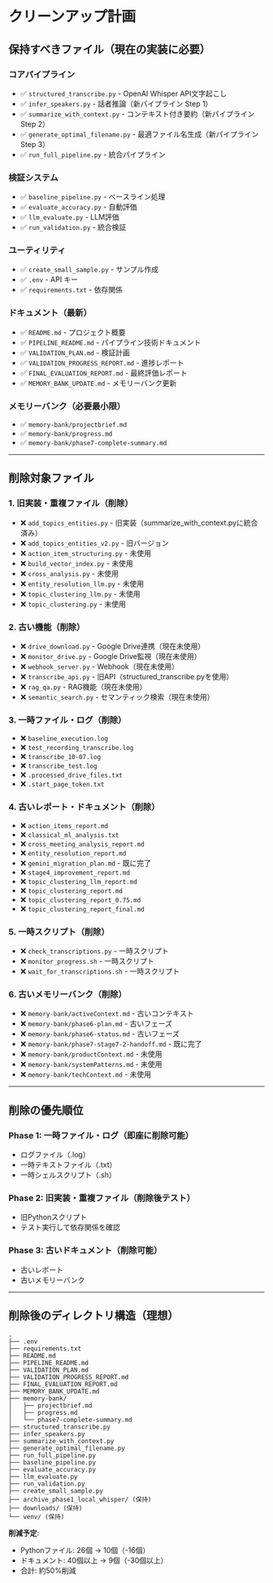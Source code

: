 # クリーンアップ計画

## 保持すべきファイル（現在の実装に必要）

### コアパイプライン
- ✅ `structured_transcribe.py` - OpenAI Whisper API文字起こし
- ✅ `infer_speakers.py` - 話者推論（新パイプライン Step 1）
- ✅ `summarize_with_context.py` - コンテキスト付き要約（新パイプライン Step 2）
- ✅ `generate_optimal_filename.py` - 最適ファイル名生成（新パイプライン Step 3）
- ✅ `run_full_pipeline.py` - 統合パイプライン

### 検証システム
- ✅ `baseline_pipeline.py` - ベースライン処理
- ✅ `evaluate_accuracy.py` - 自動評価
- ✅ `llm_evaluate.py` - LLM評価
- ✅ `run_validation.py` - 統合検証

### ユーティリティ
- ✅ `create_small_sample.py` - サンプル作成
- ✅ `.env` - API キー
- ✅ `requirements.txt` - 依存関係

### ドキュメント（最新）
- ✅ `README.md` - プロジェクト概要
- ✅ `PIPELINE_README.md` - パイプライン技術ドキュメント
- ✅ `VALIDATION_PLAN.md` - 検証計画
- ✅ `VALIDATION_PROGRESS_REPORT.md` - 進捗レポート
- ✅ `FINAL_EVALUATION_REPORT.md` - 最終評価レポート
- ✅ `MEMORY_BANK_UPDATE.md` - メモリーバンク更新

### メモリーバンク（必要最小限）
- ✅ `memory-bank/projectbrief.md`
- ✅ `memory-bank/progress.md`
- ✅ `memory-bank/phase7-complete-summary.md`

---

## 削除対象ファイル

### 1. 旧実装・重複ファイル（削除）
- ❌ `add_topics_entities.py` - 旧実装（summarize_with_context.pyに統合済み）
- ❌ `add_topics_entities_v2.py` - 旧バージョン
- ❌ `action_item_structuring.py` - 未使用
- ❌ `build_vector_index.py` - 未使用
- ❌ `cross_analysis.py` - 未使用
- ❌ `entity_resolution_llm.py` - 未使用
- ❌ `topic_clustering_llm.py` - 未使用
- ❌ `topic_clustering.py` - 未使用

### 2. 古い機能（削除）
- ❌ `drive_download.py` - Google Drive連携（現在未使用）
- ❌ `monitor_drive.py` - Google Drive監視（現在未使用）
- ❌ `webhook_server.py` - Webhook（現在未使用）
- ❌ `transcribe_api.py` - 旧API（structured_transcribe.pyを使用）
- ❌ `rag_qa.py` - RAG機能（現在未使用）
- ❌ `semantic_search.py` - セマンティック検索（現在未使用）

### 3. 一時ファイル・ログ（削除）
- ❌ `baseline_execution.log`
- ❌ `test_recording_transcribe.log`
- ❌ `transcribe_10-07.log`
- ❌ `transcribe_test.log`
- ❌ `.processed_drive_files.txt`
- ❌ `.start_page_token.txt`

### 4. 古いレポート・ドキュメント（削除）
- ❌ `action_items_report.md`
- ❌ `classical_ml_analysis.txt`
- ❌ `cross_meeting_analysis_report.md`
- ❌ `entity_resolution_report.md`
- ❌ `gemini_migration_plan.md` - 既に完了
- ❌ `stage4_improvement_report.md`
- ❌ `topic_clustering_llm_report.md`
- ❌ `topic_clustering_report.md`
- ❌ `topic_clustering_report_0.75.md`
- ❌ `topic_clustering_report_final.md`

### 5. 一時スクリプト（削除）
- ❌ `check_transcriptions.py` - 一時スクリプト
- ❌ `monitor_progress.sh` - 一時スクリプト
- ❌ `wait_for_transcriptions.sh` - 一時スクリプト

### 6. 古いメモリーバンク（削除）
- ❌ `memory-bank/activeContext.md` - 古いコンテキスト
- ❌ `memory-bank/phase6-plan.md` - 古いフェーズ
- ❌ `memory-bank/phase6-status.md` - 古いフェーズ
- ❌ `memory-bank/phase7-stage7-2-handoff.md` - 既に完了
- ❌ `memory-bank/productContext.md` - 未使用
- ❌ `memory-bank/systemPatterns.md` - 未使用
- ❌ `memory-bank/techContext.md` - 未使用

---

## 削除の優先順位

### Phase 1: 一時ファイル・ログ（即座に削除可能）
- ログファイル（.log）
- 一時テキストファイル（.txt）
- 一時シェルスクリプト（.sh）

### Phase 2: 旧実装・重複ファイル（削除後テスト）
- 旧Pythonスクリプト
- テスト実行して依存関係を確認

### Phase 3: 古いドキュメント（削除可能）
- 古いレポート
- 古いメモリーバンク

---

## 削除後のディレクトリ構造（理想）

```
.
├── .env
├── requirements.txt
├── README.md
├── PIPELINE_README.md
├── VALIDATION_PLAN.md
├── VALIDATION_PROGRESS_REPORT.md
├── FINAL_EVALUATION_REPORT.md
├── MEMORY_BANK_UPDATE.md
├── memory-bank/
│   ├── projectbrief.md
│   ├── progress.md
│   └── phase7-complete-summary.md
├── structured_transcribe.py
├── infer_speakers.py
├── summarize_with_context.py
├── generate_optimal_filename.py
├── run_full_pipeline.py
├── baseline_pipeline.py
├── evaluate_accuracy.py
├── llm_evaluate.py
├── run_validation.py
├── create_small_sample.py
├── archive_phase1_local_whisper/ (保持)
├── downloads/ (保持)
└── venv/ (保持)
```

**削減予定**:
- Pythonファイル: 26個 → 10個（-16個）
- ドキュメント: 40個以上 → 9個（-30個以上）
- 合計: 約50%削減
